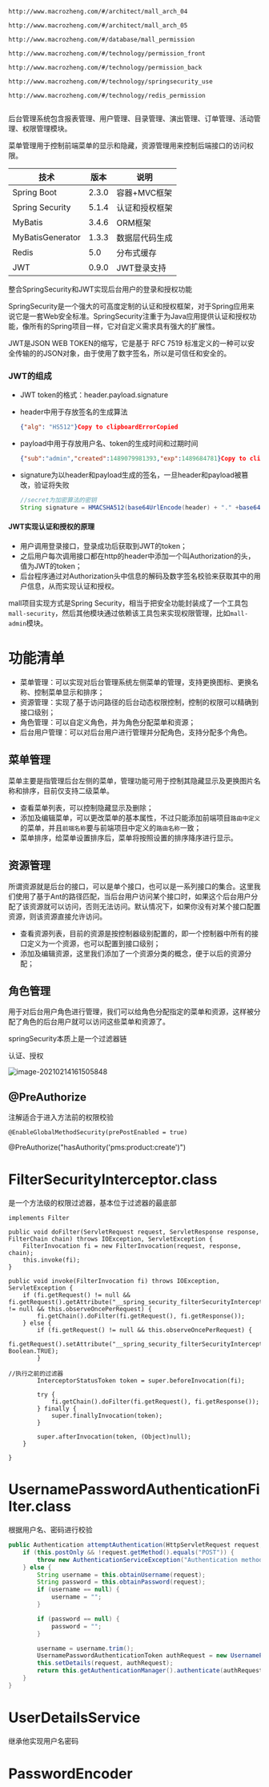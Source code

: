 ```
http://www.macrozheng.com/#/architect/mall_arch_04

http://www.macrozheng.com/#/architect/mall_arch_05

http://www.macrozheng.com/#/database/mall_permission

http://www.macrozheng.com/#/technology/permission_front

http://www.macrozheng.com/#/technology/permission_back

http://www.macrozheng.com/#/technology/springsecurity_use

http://www.macrozheng.com/#/technology/redis_permission


```

后台管理系统包含报表管理、用户管理、目录管理、演出管理、订单管理、活动管理、权限管理模块。

菜单管理用于控制前端菜单的显示和隐藏，资源管理用来控制后端接口的访问权限。

| 技术             | 版本  | 说明           |
| ---------------- | ----- | -------------- |
| Spring Boot      | 2.3.0 | 容器+MVC框架   |
| Spring Security  | 5.1.4 | 认证和授权框架 |
| MyBatis          | 3.4.6 | ORM框架        |
| MyBatisGenerator | 1.3.3 | 数据层代码生成 |
| Redis            | 5.0   | 分布式缓存     |
| JWT              | 0.9.0 | JWT登录支持    |

整合SpringSecurity和JWT实现后台用户的登录和授权功能



SpringSecurity是一个强大的可高度定制的认证和授权框架，对于Spring应用来说它是一套Web安全标准。SpringSecurity注重于为Java应用提供认证和授权功能，像所有的Spring项目一样，它对自定义需求具有强大的扩展性。



JWT是JSON WEB TOKEN的缩写，它是基于 RFC 7519 标准定义的一种可以安全传输的的JSON对象，由于使用了数字签名，所以是可信任和安全的。

### JWT的组成

- JWT token的格式：header.payload.signature

- header中用于存放签名的生成算法

    ```json
    {"alg": "HS512"}Copy to clipboardErrorCopied
    ```

- payload中用于存放用户名、token的生成时间和过期时间

    ```json
    {"sub":"admin","created":1489079981393,"exp":1489684781}Copy to clipboardErrorCopied
    ```

- signature为以header和payload生成的签名，一旦header和payload被篡改，验证将失败

    ```java
    //secret为加密算法的密钥
    String signature = HMACSHA512(base64UrlEncode(header) + "." +base64UrlEncode(payload),secret)Copy to clipboardErrorCopied
    ```

#### JWT实现认证和授权的原理

- 用户调用登录接口，登录成功后获取到JWT的token；
- 之后用户每次调用接口都在http的header中添加一个叫Authorization的头，值为JWT的token；
- 后台程序通过对Authorization头中信息的解码及数字签名校验来获取其中的用户信息，从而实现认证和授权。

mall项目实现方式是Spring Security，相当于把安全功能封装成了一个工具包`mall-security`，然后其他模块通过依赖该工具包来实现权限管理，比如`mall-admin`模块。

# 功能清单

- 菜单管理：可以实现对后台管理系统左侧菜单的管理，支持更换图标、更换名称、控制菜单显示和排序；
- 资源管理：实现了基于访问路径的后台动态权限控制，控制的权限可以精确到接口级别；
- 角色管理：可以自定义角色，并为角色分配菜单和资源；
- 后台用户管理：可以对后台用户进行管理并分配角色，支持分配多个角色。



## 菜单管理

菜单主要是指管理后台左侧的菜单，管理功能可用于控制其隐藏显示及更换图片名称和排序，目前仅支持二级菜单。

- 查看菜单列表，可以控制隐藏显示及删除；
- 添加及编辑菜单，可以更改菜单的基本属性，不过只能添加前端项目`路由中定义`的菜单，并且`前端名称`要与前端项目中定义的`路由名称`一致；
- 菜单排序，给菜单设置排序后，菜单将按照设置的排序降序进行显示。



## 资源管理

所谓资源就是后台的接口，可以是单个接口，也可以是一系列接口的集合。这里我们使用了基于Ant的路径匹配，当后台用户访问某个接口时，如果这个后台用户分配了该资源就可以访问，否则无法访问。默认情况下，如果你没有对某个接口配置资源，则该资源直接允许访问。

- 查看资源列表，目前的资源是按控制器级别配置的，即一个控制器中所有的接口定义为一个资源，也可以配置到接口级别；
- 添加及编辑资源，这里我们添加了一个资源分类的概念，便于以后的资源分配；





## 角色管理

用于对后台用户角色进行管理，我们可以给角色分配指定的菜单和资源，这样被分配了角色的后台用户就可以访问这些菜单和资源了。





springSecurity本质上是一个过滤器链

认证、授权

![image-20210214161505848](https://tongji2021.oss-cn-shanghai.aliyuncs.com/img/image-20210214161505848.png)

## @PreAuthorize

注解适合于进入方法前的权限校验

```
@EnableGlobalMethodSecurity(prePostEnabled = true)
```

@PreAuthorize("hasAuthority('pms:product:create')")

# FilterSecurityInterceptor.class

是一个方法级的权限过滤器，基本位于过滤器的最底部

```
implements Filter 
```

```
public void doFilter(ServletRequest request, ServletResponse response, FilterChain chain) throws IOException, ServletException {
    FilterInvocation fi = new FilterInvocation(request, response, chain);
    this.invoke(fi);
}
```

```
public void invoke(FilterInvocation fi) throws IOException, ServletException {
    if (fi.getRequest() != null && fi.getRequest().getAttribute("__spring_security_filterSecurityInterceptor_filterApplied") != null && this.observeOncePerRequest) {
        fi.getChain().doFilter(fi.getRequest(), fi.getResponse());
    } else {
        if (fi.getRequest() != null && this.observeOncePerRequest) {
            fi.getRequest().setAttribute("__spring_security_filterSecurityInterceptor_filterApplied", Boolean.TRUE);
        }

//执行之前的过滤器
        InterceptorStatusToken token = super.beforeInvocation(fi);

        try {
            fi.getChain().doFilter(fi.getRequest(), fi.getResponse());
        } finally {
            super.finallyInvocation(token);
        }

        super.afterInvocation(token, (Object)null);
    }

}
```

# UsernamePasswordAuthenticationFilter.class

根据用户名、密码进行校验

```java
public Authentication attemptAuthentication(HttpServletRequest request, HttpServletResponse response) throws AuthenticationException {
    if (this.postOnly && !request.getMethod().equals("POST")) {
        throw new AuthenticationServiceException("Authentication method not supported: " + request.getMethod());
    } else {
        String username = this.obtainUsername(request);
        String password = this.obtainPassword(request);
        if (username == null) {
            username = "";
        }

        if (password == null) {
            password = "";
        }

        username = username.trim();
        UsernamePasswordAuthenticationToken authRequest = new UsernamePasswordAuthenticationToken(username, password);
        this.setDetails(request, authRequest);
        return this.getAuthenticationManager().authenticate(authRequest);
    }
}
```

# UserDetailsService

继承他实现用户名密码

# PasswordEncoder